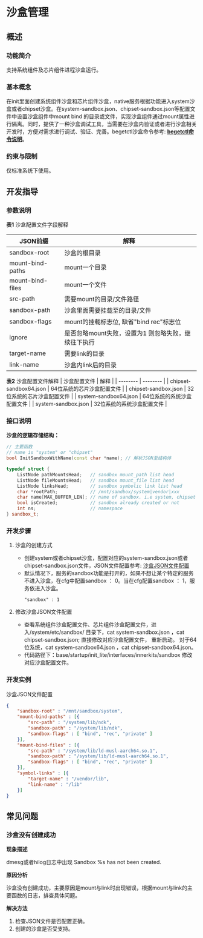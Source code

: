 # 沙盒管理

## 概述
### 功能简介
支持系统组件及芯片组件进程沙盒运行。

### 基本概念
在init里面创建系统组件沙盒和芯片组件沙盒，native服务根据功能进入system沙盒或者chipset沙盒。在system-sandbox.json、chipset-sandbox.json等配置文件中设置沙盒组件中mount bind 的目录或文件，实现沙盒组件通过mount属性进行隔离。同时，提供了一种沙盒调试工具，当需要在沙盒内验证或者进行沙盒相关开发时，方便对需求进行调试、验证、完善。begetctl沙盒命令参考:  **[begetctl命令说明](subsys-boot-init-plugin.md#参数说明)**。

### 约束与限制

仅标准系统下使用。

## 开发指导
### 参数说明
  **表1** 沙盒配置文件字段解释

  | JSON前缀 | 解释 |
  | ---------- | ---------- |
  | sandbox-root | 沙盒的根目录 |
  | mount-bind-paths | mount一个目录 |
  | mount-bind-files | mount一个文件 |
  | src-path | 需要mount的目录/文件路径 |
  | sandbox-path | 沙盒里面需要挂载至的目录/文件 |
  | sandbox-flags | mount的挂载标志位, 缺省"bind rec"标志位 |
  | ignore | 是否忽略mount失败，设置为1 则忽略失败，继续往下执行 |
  | target-name | 需要link的目录 |
  | link-name | 沙盒内link后的目录 |

  **表2** 沙盒配置文件解释
  | 沙盒配置文件 | 解释 |
  | -------- | -------- |
  | chipset-sandbox64.json | 64位系统的芯片沙盒配置文件 |
  | chipset-sandbox.json | 32位系统的芯片沙盒配置文件 |
  | system-sandbox64.json  | 64位系统的系统沙盒配置文件 |
  | system-sandbox.json  | 32位系统的系统沙盒配置文件 |

### 接口说明
**沙盒的逻辑存储结构：**

```c++
// 主要函数
// name is "system" or "chipset"
bool InitSandboxWithName(const char *name); // 解析JSON至结构体

typedef struct {
    ListNode pathMountsHead;   // sandbox mount_path list head
    ListNode fileMountsHead;   // sandbox mount_file list head
    ListNode linksHead;        // sandbox symbolic link list head
    char *rootPath;            // /mnt/sandbox/system|vendor|xxx
    char name[MAX_BUFFER_LEN]; // name of sandbox. i.e system, chipset etc.
    bool isCreated;            // sandbox already created or not
    int ns;                    // namespace
} sandbox_t;
```
### 开发步骤
1. 沙盒的创建方式
      - 创建system或者chipset沙盒，配置对应的system-sandbox.json或者chipset-sandbox.json文件，JSON文件配置参考: [沙盒JSON文件配置](#sandbox)
      - 默认情况下，服务的sandbox功能是打开的，如果不想让某个特定的服务不进入沙盒，在cfg中配置sandbox ： 0。当在cfg配置sandbox ： 1，服务依进入沙盒。
        ```
        "sandbox" : 1
        ```

2.  修改沙盒JSON文件配置
    - 查看系统组件沙盒配置文件、芯片组件沙盒配置文件，进入/system/etc/sandbox/ 目录下，cat system-sandbox.json ，cat chipset-sandbox.json; 直接修改对应沙盒配置文件， 重新启动。
     对于64位系统，cat system-sandbox64.json ，cat chipset-sandbox64.json。
    - 代码路径下：base/startup/init_lite/interfaces/innerkits/sandbox 修改对应沙盒配置文件。

### 开发实例
沙盒JSON文件配置<a name = "sandbox"></a>

```json
{
    "sandbox-root" : "/mnt/sandbox/system",
    "mount-bind-paths" : [{
        "src-path" : "/system/lib/ndk",
        "sandbox-path" : "/system/lib/ndk",
        "sandbox-flags" : [ "bind", "rec", "private" ]
    }],
    "mount-bind-files" : [{
        "src-path" : "/system/lib/ld-musl-aarch64.so.1",
        "sandbox-path" : "/system/lib/ld-musl-aarch64.so.1",
        "sandbox-flags" : [ "bind", "rec", "private" ]
    }],
    "symbol-links" : [{
        "target-name" : "/vendor/lib",
        "link-name" : "/lib"
    }]
}
```

## 常见问题
### 沙盒没有创建成功

**现象描述**

dmesg或者hilog日志中出现 Sandbox %s has not been created.

**原因分析**

沙盒没有创建成功，主要原因是mount与link时出现错误，根据mount与link的主要函数的日志，排查具体问题。

**解决方法**
1. 检查JSON文件是否配置正确。
2. 创建的沙盒是否受支持。